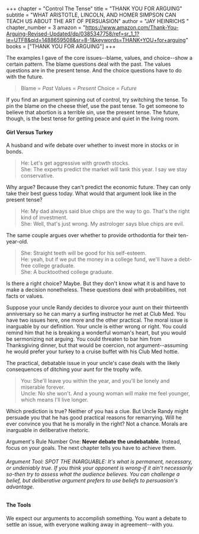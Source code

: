 +++
chapter = "Control The Tense"
title = "THANK YOU FOR ARGUING"
subtitle = "WHAT ARISTOTLE, LINCOLN, AND HOMER SIMPSON CAN TEACH US ABOUT THE ART OF PERSUASION"
author = "JAY HEINRICHS "
chapter_number = 3
amazon = "https://www.amazon.com/Thank-You-Arguing-Revised-Updated/dp/0385347758/ref=sr_1_1?ie=UTF8&qid=1488659508&sr=8-1&keywords=THANK+YOU+for+arguing"
books = ["THANK YOU FOR ARGUING"]
+++

The examples I gave of the core issues--blame, values, and choice--show a certain pattern. The blame questions deal with the past. The values questions are in the present tense. And the choice questions have to do with the future.

> Blame = _Past_  Values = _Present_  Choice = _Future_
  
If you find an argument spinning out of control, try switching the tense. To pin the blame on the cheese thief, use the past tense. To get someone to believe that abortion is a terrible sin, use the present tense. The future, though, is the best tense for getting peace and quiet in the living room.
  
#### Girl Versus Turkey
A husband and wife debate over whether to invest more in stocks or in bonds.  
  
> He: Let's get aggressive with growth stocks.  
> She: The experts predict the market will tank this year. I say we stay conservative.  
  
Why argue? Because they can't predict the economic future. They can only take their best guess today. What would that argument look like in the present tense?  
  
> He: My dad always said blue chips are the way to go. That's the right kind of investment.  
> She: Well, that's just wrong. My astrologer says blue chips are evil.  
  
The same couple argues over whether to provide orthodontia for their ten-year-old.  
  
> She: Straight teeth will be good for his self-esteem.  
> He: yeah, but if we put the money in a college fund, we'll have a debt-free college graduate.  
> She: A bucktoothed college graduate.  
  
  Is there a right choice? Maybe. But they don't know what it is and have to make a decision nonetheless. These questions deal with probabilities, not facts or values.  
    
  Suppose your uncle Randy decides to divorce your aunt on their thirteenth anniversary so he can marry a surfing instructor he met at Club Med. You have two issues here, one more and the other practical. The moral issue is inarguable by our definition. Your uncle is either wrong or right. You could remind him that he is breaking a wonderful woman's heart, but you would be sermonizing not arguing. You could threaten to bar him from Thanksgiving dinner, but that would be coercion, not argument--assuming he would prefer your turkey to a cruise buffet with his Club Med hottie.  
    
  The practical, debatable issue in your uncle's case deals with the likely consequences of ditching your aunt for the trophy wife.  
    
  > You: She'll leave you within the year, and you'll be lonely and miserable forever.  
  > Uncle: No she won't. And a young woman will make me feel younger, which means I'll live longer.  
    
  Which prediction is true? Neither of you has a clue. But Uncle Randy might persuade you that he has good practical reasons for remarrying. Will he ever convince you that he is morally in the right? Not a chance. Morals are inarguable in deliberative rhetoric.  
    
  Argument's Rule Number One: **Never debate the undebatable**. Instead, focus on your goals. The next chapter tells you have to achieve them.  
    
  ###### Argument Tool: SPOT THE INARGUABLE: It's what is permanent, necessary, or undeniably true. If you think your opponent is wrong-if it ain't necessarily so-then try to assess what the audience believes. You can challenge a belief, but deliberative argument prefers to use beliefs to persuasion's advantage.  
    
  #### The Tools
  We expect our arguments to accomplish something. You want a debate to settle an issue, with everyone walking away in agreement--with you.  